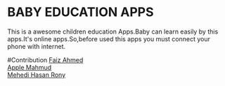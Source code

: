 # BABY EDUCATION APPS
This is a awesome children education Apps.Baby can learn easily by this apps.It's online apps.So,before used this apps 
you must connect your phone with internet.



#Contribution
[Faiz Ahmed](https://github.com/faiz28/)</br>
[Apple Mahmud](https://github.com/DelowarHossen45)</br>
[Mehedi Hasan Rony](https://github.com/faiz28/Apps/commits?author=MHRony15)</br>


